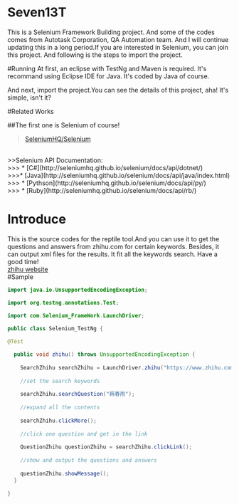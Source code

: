 # Seven13T
This is a Selenium Framework Building project. And some of the codes comes from Autotask Corporation, QA Automation team. And I will continue updating this in a long period.If you are interested in Selenium, you can join this project.
And following is the steps to import the project.

#Running
 At first, an eclipse with TestNg and Maven is required. It's recommand using Eclipse IDE for Java. It's coded by Java of course.

 And next, import the project.You can see the details of this project, aha! It's simple, isn't it?

#Related Works

##The first one is Selenium of course!<br>
>[SeleniumHQ/Selenium](https://github.com/SeleniumHQ/selenium)
<br>
>>Selenium  API Documentation: 
<br>
>>> * [C#](http://seleniumhq.github.io/selenium/docs/api/dotnet/)
 <br>
>>>* [Java](http://seleniumhq.github.io/selenium/docs/api/java/index.html)
 <br>
>>> * [Pythson](http://seleniumhq.github.io/selenium/docs/api/py/)
 <br>
>>> * [Ruby](http://seleniumhq.github.io/selenium/docs/api/rb/)

# Introduce

 This is the source codes for the reptile tool.And you can use it to get the questions and answers from zhihu.com for certain keywords. Besides, it can output xml files for the results. It fit all the keywords search. Have a good time!
<br>
[zhihu website](www.zhihu.com)<br>
#Sample<br>

```java
import java.io.UnsupportedEncodingException;

import org.testng.annotations.Test;

import com.Selenium_FrameWork.LaunchDriver;

public class Selenium_TestNg {
	
@Test

  public void zhihu() throws UnsupportedEncodingException {
  
	SearchZhihu searchZhihu = LaunchDriver.zhihu("https://www.zhihu.com/search");
	
	//set the search keywords
	
	searchZhihu.searchQuestion("韩春雨");
	
	//expand all the contents
	
	searchZhihu.clickMore();
	
	//click one question and get in the link
	
	QuestionZhihu questionZhihu = searchZhihu.clickLink();
	
	//show and output the questions and answers
	
	questionZhihu.showMessage();
  }
  
}
```

